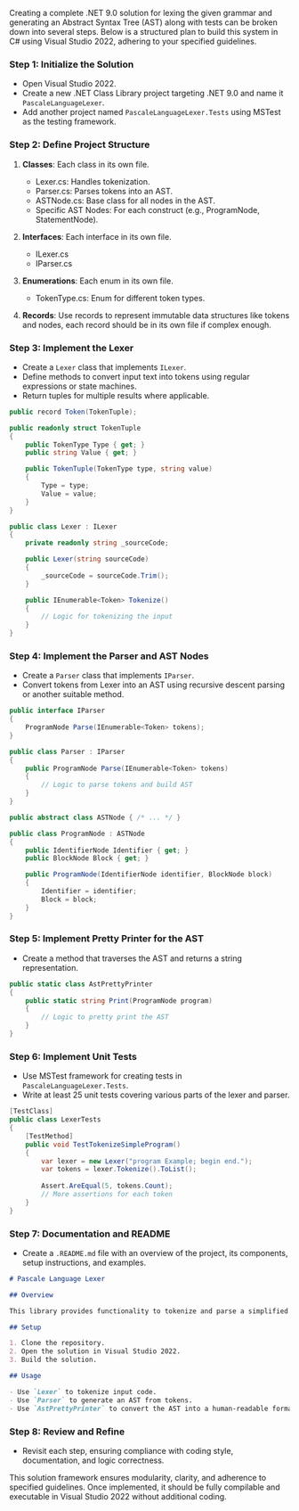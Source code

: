 ﻿Creating a complete .NET 9.0 solution for lexing the given grammar and generating an Abstract Syntax Tree (AST) along with tests can be broken down into several steps. Below is a structured plan to build this system in C# using Visual Studio 2022, adhering to your specified guidelines.

### Step 1: Initialize the Solution
- Open Visual Studio 2022.
- Create a new .NET Class Library project targeting .NET 9.0 and name it `PascaleLanguageLexer`.
- Add another project named `PascaleLanguageLexer.Tests` using MSTest as the testing framework.

### Step 2: Define Project Structure
1. **Classes**: Each class in its own file.
    - Lexer.cs: Handles tokenization.
    - Parser.cs: Parses tokens into an AST.
    - ASTNode.cs: Base class for all nodes in the AST.
    - Specific AST Nodes: For each construct (e.g., ProgramNode, StatementNode).

2. **Interfaces**: Each interface in its own file.
    - ILexer.cs
    - IParser.cs

3. **Enumerations**: Each enum in its own file.
    - TokenType.cs: Enum for different token types.

4. **Records**: Use records to represent immutable data structures like tokens and nodes, each record should be in its own file if complex enough.

### Step 3: Implement the Lexer
- Create a `Lexer` class that implements `ILexer`.
- Define methods to convert input text into tokens using regular expressions or state machines.
- Return tuples for multiple results where applicable.

```csharp
public record Token(TokenTuple);

public readonly struct TokenTuple
{
    public TokenType Type { get; }
    public string Value { get; }

    public TokenTuple(TokenType type, string value)
    {
        Type = type;
        Value = value;
    }
}

public class Lexer : ILexer
{
    private readonly string _sourceCode;

    public Lexer(string sourceCode)
    {
        _sourceCode = sourceCode.Trim();
    }

    public IEnumerable<Token> Tokenize()
    {
        // Logic for tokenizing the input
    }
}
```

### Step 4: Implement the Parser and AST Nodes
- Create a `Parser` class that implements `IParser`.
- Convert tokens from Lexer into an AST using recursive descent parsing or another suitable method.
  
```csharp
public interface IParser
{
    ProgramNode Parse(IEnumerable<Token> tokens);
}

public class Parser : IParser
{
    public ProgramNode Parse(IEnumerable<Token> tokens)
    {
        // Logic to parse tokens and build AST
    }
}

public abstract class ASTNode { /* ... */ }

public class ProgramNode : ASTNode
{
    public IdentifierNode Identifier { get; }
    public BlockNode Block { get; }

    public ProgramNode(IdentifierNode identifier, BlockNode block)
    {
        Identifier = identifier;
        Block = block;
    }
}
```

### Step 5: Implement Pretty Printer for the AST
- Create a method that traverses the AST and returns a string representation.
  
```csharp
public static class AstPrettyPrinter
{
    public static string Print(ProgramNode program)
    {
        // Logic to pretty print the AST
    }
}
```

### Step 6: Implement Unit Tests
- Use MSTest framework for creating tests in `PascaleLanguageLexer.Tests`.
- Write at least 25 unit tests covering various parts of the lexer and parser.

```csharp
[TestClass]
public class LexerTests
{
    [TestMethod]
    public void TestTokenizeSimpleProgram()
    {
        var lexer = new Lexer("program Example; begin end.");
        var tokens = lexer.Tokenize().ToList();
        
        Assert.AreEqual(5, tokens.Count);
        // More assertions for each token
    }
}
```

### Step 7: Documentation and README
- Create a `.README.md` file with an overview of the project, its components, setup instructions, and examples.

```markdown
# Pascale Language Lexer

## Overview

This library provides functionality to tokenize and parse a simplified version of the Pascal language into an Abstract Syntax Tree (AST).

## Setup

1. Clone the repository.
2. Open the solution in Visual Studio 2022.
3. Build the solution.

## Usage

- Use `Lexer` to tokenize input code.
- Use `Parser` to generate an AST from tokens.
- Use `AstPrettyPrinter` to convert the AST into a human-readable format.
```

### Step 8: Review and Refine
- Revisit each step, ensuring compliance with coding style, documentation, and logic correctness.

This solution framework ensures modularity, clarity, and adherence to specified guidelines. Once implemented, it should be fully compilable and executable in Visual Studio 2022 without additional coding.